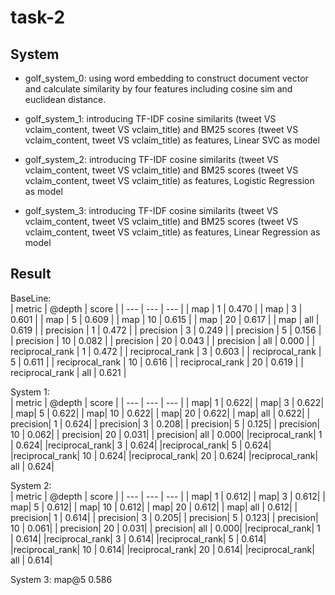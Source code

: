 # task-2

## System
* golf_system_0:  using word embedding to construct document vector and calculate similarity by four features including cosine sim and euclidean distance.

* golf_system_1:  introducing TF-IDF cosine similarits (tweet VS vclaim_content, tweet VS vclaim_title) and BM25 scores (tweet VS vclaim_content, tweet VS vclaim_title) as features, Linear SVC as model

* golf_system_2:  introducing TF-IDF cosine similarits (tweet VS vclaim_content, tweet VS vclaim_title) and BM25 scores (tweet VS vclaim_content, tweet VS vclaim_title) as features, Logistic Regression as model

* golf_system_3:  introducing TF-IDF cosine similarits (tweet VS vclaim_content, tweet VS vclaim_title) and BM25 scores (tweet VS vclaim_content, tweet VS vclaim_title) as features, Linear Regression as model

## Result
 BaseLine:  
| metric | @depth | score |
| --- | --- | --- | 
| map | 1 | 0.470 |
| map | 3 | 0.601 |
| map | 5 | 0.609 |
| map | 10 | 0.615 |
| map | 20 | 0.617 |
| map | all | 0.619 |
| precision | 1 | 0.472 |
| precision | 3 | 0.249 |
| precision | 5 | 0.156 |
| precision | 10 | 0.082 |
| precision | 20 | 0.043 |
| precision | all | 0.000 |
| reciprocal_rank | 1 | 0.472 |
| reciprocal_rank | 3 | 0.603 |
| reciprocal_rank | 5 | 0.611 |
| reciprocal_rank | 10 |  0.616 |
| reciprocal_rank | 20 | 0.619 |
| reciprocal_rank | all | 0.621 |
 
 System 1:  
| metric | @depth | score |
| --- | --- | --- | 
|             map|      1 | 0.622|
|             map|      3 | 0.622|
|             map|      5 | 0.622|
|             map|     10 | 0.622|
|             map|     20 | 0.622|
|             map|    all | 0.622|
|       precision|      1 | 0.624|
|       precision|      3 | 0.208|
|      precision|      5 | 0.125|
|      precision|     10 | 0.062|
|      precision|     20 | 0.031|
|      precision|    all | 0.000|
|reciprocal_rank|      1 | 0.624|
|reciprocal_rank|      3 | 0.624|
|reciprocal_rank|      5 | 0.624|
|reciprocal_rank|     10 | 0.624|
|reciprocal_rank|     20 | 0.624|
|reciprocal_rank|    all | 0.624|
 
 System 2:  
| metric | @depth | score |
| --- | --- | --- | 
|            map|      1 | 0.612|
|            map|      3 | 0.612|
|            map|      5 | 0.612|
|            map|     10 | 0.612|
|            map|     20 | 0.612|
|            map|    all | 0.612|
|      precision|      1 | 0.614|
|      precision|      3 | 0.205|
|      precision|      5 | 0.123|
|      precision|     10 | 0.061|
|      precision|     20 | 0.031|
|      precision|    all | 0.000|
|reciprocal_rank|      1 | 0.614|
|reciprocal_rank|      3 | 0.614|
|reciprocal_rank|      5 | 0.614|
|reciprocal_rank|     10 | 0.614|
|reciprocal_rank|     20 | 0.614|
|reciprocal_rank|    all | 0.614|
 
System 3:
map@5  0.586
